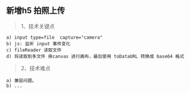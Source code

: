 ## 新增h5 拍照上传

>1、技术关键点

    a) input type=file  capture="camera"
    b) js: 监听 input 事件变化 
    c) fileReader 读取文件
    d) 将读取到多文件 用canvas 进行画布，最后使用 toDataURL 转换成 base64 格式

>2、技术难点

    a) 兼容问题。
    b) ...
